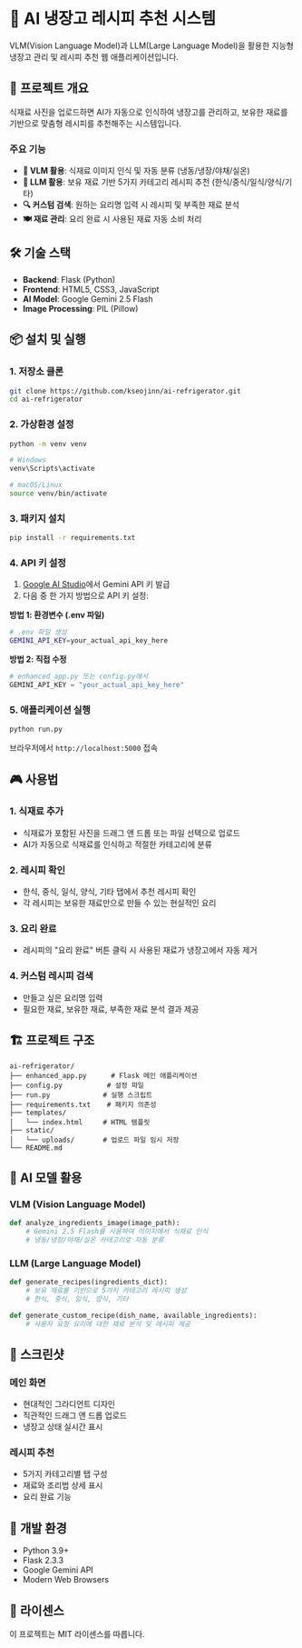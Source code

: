 # 🍳 AI 냉장고 레시피 추천 시스템

VLM(Vision Language Model)과 LLM(Large Language Model)을 활용한 지능형 냉장고 관리 및 레시피 추천 웹 애플리케이션입니다.

## 🎯 프로젝트 개요

식재료 사진을 업로드하면 AI가 자동으로 인식하여 냉장고를 관리하고, 보유한 재료를 기반으로 맞춤형 레시피를 추천해주는 시스템입니다.

### 주요 기능

- **📸 VLM 활용**: 식재료 이미지 인식 및 자동 분류 (냉동/냉장/야채/실온)
- **🤖 LLM 활용**: 보유 재료 기반 5가지 카테고리 레시피 추천 (한식/중식/일식/양식/기타)
- **🔍 커스텀 검색**: 원하는 요리명 입력 시 레시피 및 부족한 재료 분석
- **🍽️ 재료 관리**: 요리 완료 시 사용된 재료 자동 소비 처리

## 🛠️ 기술 스택

- **Backend**: Flask (Python)
- **Frontend**: HTML5, CSS3, JavaScript
- **AI Model**: Google Gemini 2.5 Flash
- **Image Processing**: PIL (Pillow)

## 📦 설치 및 실행

### 1. 저장소 클론
```bash
git clone https://github.com/kseojinn/ai-refrigerator.git
cd ai-refrigerator
```

### 2. 가상환경 설정
```bash
python -m venv venv

# Windows
venv\Scripts\activate

# macOS/Linux
source venv/bin/activate
```

### 3. 패키지 설치
```bash
pip install -r requirements.txt
```

### 4. API 키 설정
1. [Google AI Studio](https://makersuite.google.com/app/apikey)에서 Gemini API 키 발급
2. 다음 중 한 가지 방법으로 API 키 설정:

**방법 1: 환경변수 (.env 파일)**
```bash
# .env 파일 생성
GEMINI_API_KEY=your_actual_api_key_here
```

**방법 2: 직접 수정**
```python
# enhanced_app.py 또는 config.py에서
GEMINI_API_KEY = "your_actual_api_key_here"
```

### 5. 애플리케이션 실행
```bash
python run.py
```

브라우저에서 `http://localhost:5000` 접속

## 🎮 사용법

### 1. 식재료 추가
- 식재료가 포함된 사진을 드래그 앤 드롭 또는 파일 선택으로 업로드
- AI가 자동으로 식재료를 인식하고 적절한 카테고리에 분류

### 2. 레시피 확인
- 한식, 중식, 일식, 양식, 기타 탭에서 추천 레시피 확인
- 각 레시피는 보유한 재료만으로 만들 수 있는 현실적인 요리

### 3. 요리 완료
- 레시피의 "요리 완료" 버튼 클릭 시 사용된 재료가 냉장고에서 자동 제거

### 4. 커스텀 레시피 검색
- 만들고 싶은 요리명 입력
- 필요한 재료, 보유한 재료, 부족한 재료 분석 결과 제공

## 🏗️ 프로젝트 구조

```
ai-refrigerator/
├── enhanced_app.py      # Flask 메인 애플리케이션
├── config.py           # 설정 파일
├── run.py             # 실행 스크립트
├── requirements.txt    # 패키지 의존성
├── templates/
│   └── index.html     # HTML 템플릿
├── static/
│   └── uploads/       # 업로드 파일 임시 저장
└── README.md
```

## 🤖 AI 모델 활용

### VLM (Vision Language Model)
```python
def analyze_ingredients_image(image_path):
    # Gemini 2.5 Flash를 사용하여 이미지에서 식재료 인식
    # 냉동/냉장/야채/실온 카테고리로 자동 분류
```

### LLM (Large Language Model)
```python
def generate_recipes(ingredients_dict):
    # 보유 재료를 기반으로 5가지 카테고리 레시피 생성
    # 한식, 중식, 일식, 양식, 기타

def generate_custom_recipe(dish_name, available_ingredients):
    # 사용자 요청 요리에 대한 재료 분석 및 레시피 제공
```

## 📸 스크린샷

### 메인 화면
- 현대적인 그라디언트 디자인
- 직관적인 드래그 앤 드롭 업로드
- 냉장고 상태 실시간 표시

### 레시피 추천
- 5가지 카테고리별 탭 구성
- 재료와 조리법 상세 표시
- 요리 완료 기능

## 🔧 개발 환경

- Python 3.9+
- Flask 2.3.3
- Google Gemini API
- Modern Web Browsers

## 📝 라이센스

이 프로젝트는 MIT 라이센스를 따릅니다.
